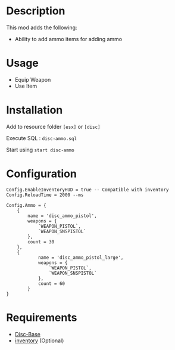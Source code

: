 # Description

This mod adds the following:

- Ability to add ammo items for adding ammo

# Usage

- Equip Weapon
- Use Item

# Installation
Add to resource folder `[esx]` or `[disc]`

Execute SQL : `disc-ammo.sql`

Start using `start disc-ammo`

# Configuration
```
Config.EnableInventoryHUD = true -- Compatible with inventory
Config.ReloadTime = 2000 --ms

Config.Ammo = {
    {
        name = 'disc_ammo_pistol',
        weapons = {
            `WEAPON_PISTOL`,
            `WEAPON_SNSPISTOL`
        },
        count = 30
    },
    {
            name = 'disc_ammo_pistol_large',
            weapons = {
                `WEAPON_PISTOL`,
                `WEAPON_SNSPISTOL`
            },
            count = 60
        }
}
```


# Requirements

- [Disc-Base](https://github.com/DiscworldZA/gta-resources/tree/master/disc-base)
- [inventory](https://github.com/DiscworldZA/gta-resources/tree/master/inventory) (Optional)
